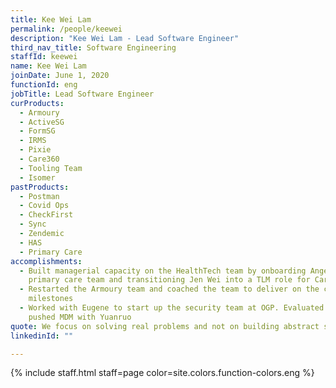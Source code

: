 ```yaml
---
title: Kee Wei Lam
permalink: /people/keewei
description: "Kee Wei Lam - Lead Software Engineer"
third_nav_title: Software Engineering
staffId: keewei
name: Kee Wei Lam
joinDate: June 1, 2020
functionId: eng
jobTitle: Lead Software Engineer
curProducts:
  - Armoury
  - ActiveSG
  - FormSG
  - IRMS
  - Pixie
  - Care360
  - Tooling Team
  - Isomer
pastProducts:
  - Postman
  - Covid Ops
  - CheckFirst
  - Sync
  - Zendemic
  - HAS
  - Primary Care
accomplishments:
  - Built managerial capacity on the HealthTech team by onboarding Angel to
    primary care team and transitioning Jen Wei into a TLM role for Care360
  - Restarted the Armoury team and coached the team to deliver on the committed
    milestones
  - Worked with Eugene to start up the security team at OGP. Evaluated and
    pushed MDM with Yuanruo
quote: We focus on solving real problems and not on building abstract solutions
linkedinId: ""

---
```


{% include staff.html staff=page color=site.colors.function-colors.eng %}
